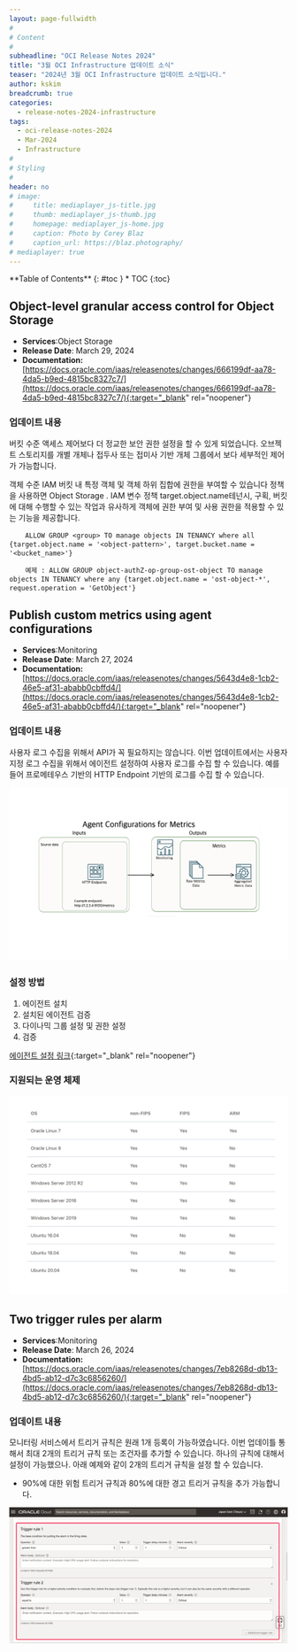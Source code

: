 ```yaml
---
layout: page-fullwidth
#
# Content
#
subheadline: "OCI Release Notes 2024"
title: "3월 OCI Infrastructure 업데이트 소식"
teaser: "2024년 3월 OCI Infrastructure 업데이트 소식입니다."
author: kskim
breadcrumb: true
categories:
  - release-notes-2024-infrastructure
tags:
  - oci-release-notes-2024
  - Mar-2024
  - Infrastructure
#
# Styling
#
header: no
# image:
#     title: mediaplayer_js-title.jpg
#     thumb: mediaplayer_js-thumb.jpg
#     homepage: mediaplayer_js-home.jpg
#     caption: Photo by Corey Blaz
#     caption_url: https://blaz.photography/
# mediaplayer: true
---
```


<div class="panel radius" markdown="1">
**Table of Contents**
{: #toc }
*  TOC
{:toc}
</div>



## Object-level granular access control for Object Storage
* **Services**:Object Storage
* **Release Date**: March 29, 2024
* **Documentation:** [https://docs.oracle.com/iaas/releasenotes/changes/666199df-aa78-4da5-b9ed-4815bc8327c7/](https://docs.oracle.com/iaas/releasenotes/changes/666199df-aa78-4da5-b9ed-4815bc8327c7/){:target="_blank" rel="noopener"}

### 업데이트 내용
버킷 수준 액세스 제어보다 더 정교한 보안 권한 설정을 할 수 있게 되었습니다. 오브젝트 스토리지를 개별 개체나 접두사 또는 접미사 기반 개체 그룹에서 보다 세부적인 제어가 가능합니다.

객체 수준 IAM 버킷 내 특정 객체 및 객체 하위 집합에 권한을 부여할 수 있습니다 정책을 사용하면 Object Storage . IAM 변수 정책 target.object.name테넌시, 구획, 버킷에 대해 수행할 수 있는 작업과 유사하게 객체에 권한 부여 및 사용 권한을 적용할 수 있는 기능을 제공합니다.

```text
    ALLOW GROUP <group> TO manage objects IN TENANCY where all {target.object.name = '<object-pattern>', target.bucket.name = '<bucket_name>'}
```
```text
    예제 : ALLOW GROUP object-authZ-op-group-ost-object TO manage objects IN TENANCY where any {target.object.name = 'ost-object-*', request.operation = 'GetObject'}
```



## Publish custom metrics using agent configurations
* **Services**:Monitoring
* **Release Date**: March 27, 2024
* **Documentation:** [https://docs.oracle.com/iaas/releasenotes/changes/5643d4e8-1cb2-46e5-af31-ababb0cbffd4/](https://docs.oracle.com/iaas/releasenotes/changes/5643d4e8-1cb2-46e5-af31-ababb0cbffd4/){:target="_blank" rel="noopener"}

### 업데이트 내용
사용자 로그 수집을 위해서 API가 꼭 필요하지는 않습니다. 이번 업데이트에서는 사용자 지정 로그 수집을 위해서 에이전트 설정하여 사용자 로그를 수집 할 수 있습니다. 
예를 들어 프로메테우스 기반의 HTTP Endpoint 기반의 로그를 수집 할 수 있습니다. 

![](/assets/img/infrastructure/2024/SCR-20240509-ntzj.png " ")

### 설정 방법
1. 에이전트 설치
2. 설치된 에이전트 검증
3. 다이나믹 그룹 설정 및 권한 설정
4. 검증


[에이전트 설정 링크](https://docs.oracle.com/en-us/iaas/Content/Monitoring/Tasks/agent-configurations.htm){:target="_blank" rel="noopener"}


### 지원되는 운영 체제

![](/assets/img/infrastructure/2024/SCR-20240509-ntpm.png " ")


## Two trigger rules per alarm
* **Services**:Monitoring
* **Release Date**: March 26, 2024
* **Documentation:** [https://docs.oracle.com/iaas/releasenotes/changes/7eb8268d-db13-4bd5-ab12-d7c3c6856260/](https://docs.oracle.com/iaas/releasenotes/changes/7eb8268d-db13-4bd5-ab12-d7c3c6856260/){:target="_blank" rel="noopener"}

### 업데이트 내용
모니터링 서비스에서 트리거 규칙은 원래 1개 등록이 가능하였습니다. 이번 업데이틀 통해서 최대 2개의 트리거 규칙 또는 조건자를 추가할 수 있습니다.
하나의 규칙에 대해서 설정이 가능했으나. 아래 예제와 같이 2개의 트리거 규칙을 설정 할 수 있습니다.

- 90%에 대한 위험 트리거 규칙과 80%에 대한 경고 트리거 규칙을 추가 가능합니다.

![](/assets/img/infrastructure/2024/SCR-20240509-klym.png " ")
